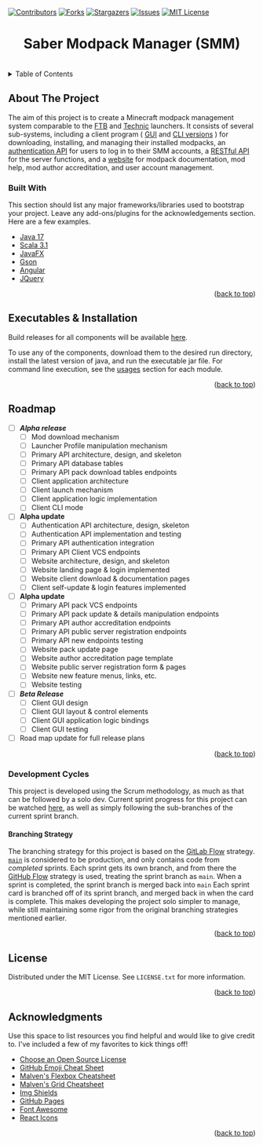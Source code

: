 <div id="top"></div>

[![Contributors][contributors-shield]][contributors-url]
[![Forks][forks-shield]][forks-url]
[![Stargazers][stars-shield]][stars-url]
[![Issues][issues-shield]][issues-url]
[![MIT License][license-shield]][license-url]

<div align="center">
<h1 align="center">Saber Modpack Manager (SMM)</h1>
</div>

<!-- TABLE OF CONTENTS -->
<br/>
<details>
  <summary>Table of Contents</summary>
  <ol>
    <li>
      <a href="#about-the-project">About The Project</a>
      <ul>
        <li><a href="#built-with">Built With</a></li>
      </ul>
    </li>
    <li><a href="#usage">Usage</a></li>
    <li><a href="#roadmap">Roadmap</a></li>
    <li><a href="#license">License</a></li>
    <li><a href="#contact">Contact</a></li>
    <li><a href="#acknowledgments">Acknowledgments</a></li>
  </ol>
</details>

<!-- ABOUT THE PROJECT -->
[//]: # (<div id="about-the-project"></div>)

## About The Project
<p>
The aim of this project is to create a Minecraft modpack management system comparable to the
<a href="https://www.example.com">FTB</a> and <a href="https://www.example.com">Technic</a>
launchers. It consists of several sub-systems, including a client program (
<a href="https://www.example.com">GUI</a> and <a href="https://www.example.com">CLI versions</a>
) for downloading, installing, and managing their installed modpacks, an
<a href="https://www.example.com">authentication API</a>
for users to log in to their SMM accounts, a
<a href="https://www.example.com">RESTful API</a> for the server functions, and a
<a href="https://www.example.com">website</a> for modpack documentation, mod help,
mod author accreditation, and user account management.
</p>



<!-- BUILT WITH -->
### Built With
This section should list any major frameworks/libraries used to bootstrap your project. Leave any add-ons/plugins for the acknowledgements section. Here are a few examples.

* [Java 17](https://www.oracle.com/java/)
* [Scala 3.1](https://www.scala-lang.org/)
* [JavaFX](https://openjfx.io/)
* [Gson](https://github.com/google/gson)
* [Angular](https://angular.io/)
* [JQuery](https://jquery.com)

<p align="right">(<a href="#top">back to top</a>)</p>



<!-- EXECUTABLES AND INSTALLATION -->
## Executables & Installation
<p>
Build releases for all components will be available <a href="https://www.example.com">here</a>.
</p>
<p>
To use any of the components, download them to the desired run directory, install the latest version of java,  
and run the executable jar file. For command line execution, see the  
<a href="https://www.example.com">usages</a> section for each module.
</p>
<p align="right">(<a href="#top">back to top</a>)</p>



<!-- ROADMAP -->
## Roadmap

- [ ] ___Alpha release___
  - [ ] Mod download mechanism
  - [ ] Launcher Profile manipulation mechanism
  - [ ] Primary API architecture, design, and skeleton
  - [ ] Primary API database tables
  - [ ] Primary API pack download tables endpoints
  - [ ] Client application architecture
  - [ ] Client launch mechanism
  - [ ] Client application logic implementation
  - [ ] Client CLI mode

- [ ] __Alpha update__
  - [ ] Authentication API architecture, design, skeleton
  - [ ] Authentication API implementation and testing
  - [ ] Primary API authentication integration
  - [ ] Primary API Client VCS endpoints
  - [ ] Website architecture, design, and skeleton
  - [ ] Website landing page & login implemented
  - [ ] Website client download & documentation pages
  - [ ] Client self-update & login features implemented

- [ ] __Alpha update__
  - [ ] Primary API pack VCS endpoints
  - [ ] Primary API pack update & details manipulation endpoints
  - [ ] Primary API author accreditation endpoints
  - [ ] Primary API public server registration endpoints
  - [ ] Primary API new endpoints testing
  - [ ] Website pack update page
  - [ ] Website author accreditation page template
  - [ ] Website public server registration form & pages
  - [ ] Website new feature menus, links, etc.
  - [ ] Website testing

- [ ] ___Beta Release___
  - [ ] Client GUI design
  - [ ] Client GUI layout & control elements
  - [ ] Client GUI application logic bindings
  - [ ] Client GUI testing

- [ ] Road map update for full release plans

<p align="right">(<a href="#top">back to top</a>)</p>



<!-- DEVELOPMENT CYCLES -->
### Development Cycles
<p>
This project is developed using the Scrum methodology, as much as that can be followed by a solo dev.
Current sprint progress for this project can be watched
<a href="https://www.example.com">here</a>,
as well as simply following the sub-branches of the current sprint branch.
</p>

<!-- BRANCHING STRATEGY -->
#### Branching Strategy
<p>
The branching strategy for this project is based on the
<a href="">GitLab Flow</a> strategy.
<code><a href="">main</a></code> is considered to be production, and only contains
code from <i>completed</i> sprints. Each sprint gets its own branch, and from there the
<a href="">GitHub Flow</a> strategy is used, treating the sprint branch as <code>main</code>.
When a sprint is completed, the sprint branch is merged back into <code>main</code>
Each sprint card is branched off of its sprint branch, and merged back in when the card is complete.
This makes developing the project solo simpler to manage, while still maintaining some rigor from
the original branching strategies mentioned earlier.
</p>
<p align="right">(<a href="#top">back to top</a>)</p>



<!-- LICENSE -->
## License

Distributed under the MIT License. See `LICENSE.txt` for more information.

<p align="right">(<a href="#top">back to top</a>)</p>



<!-- ACKNOWLEDGMENTS -->
## Acknowledgments

Use this space to list resources you find helpful and would like to give credit to. I've included a few of my favorites to kick things off!

* [Choose an Open Source License](https://choosealicense.com)
* [GitHub Emoji Cheat Sheet](https://www.webpagefx.com/tools/emoji-cheat-sheet)
* [Malven's Flexbox Cheatsheet](https://flexbox.malven.co/)
* [Malven's Grid Cheatsheet](https://grid.malven.co/)
* [Img Shields](https://shields.io)
* [GitHub Pages](https://pages.github.com)
* [Font Awesome](https://fontawesome.com)
* [React Icons](https://react-icons.github.io/react-icons/search)

<p align="right">(<a href="#top">back to top</a>)</p>



<!-- MARKDOWN LINKS & IMAGES -->
<!-- https://www.markdownguide.org/basic-syntax/#reference-style-links -->
[contributors-shield]: https://img.shields.io/github/contributors/MtgSaber/Saber-Modpack-Manager.svg?style=for-the-badge
[contributors-url]: https://github.com/MtgSaber/Saber-Modpack-Manager/graphs/contributors
[forks-shield]: https://img.shields.io/github/forks/MtgSaber/Saber-Modpack-Manager.svg?style=for-the-badge
[forks-url]: https://github.com/MtgSaber/Saber-Modpack-Manager/network/members
[stars-shield]: https://img.shields.io/github/stars/MtgSaber/Saber-Modpack-Manager.svg?style=for-the-badge
[stars-url]: https://github.com/MtgSaber/Saber-Modpack-Manager/stargazers
[issues-shield]: https://img.shields.io/github/issues/MtgSaber/Saber-Modpack-Manager.svg?style=for-the-badge
[issues-url]: https://github.com/MtgSaber/Saber-Modpack-Manager/issues
[license-shield]: https://img.shields.io/github/license/MtgSaber/Saber-Modpack-Manager.svg?style=for-the-badge
[license-url]: https://github.com/MtgSaber/Saber-Modpack-Manager/blob/master/LICENSE.txt
[linkedin-shield]: https://img.shields.io/badge/-LinkedIn-black.svg?style=for-the-badge&logo=linkedin&colorB=555
[linkedin-url]: https://linkedin.com/in/othneildrew
[product-screenshot]: images/screenshot.png
